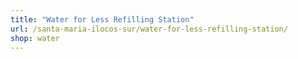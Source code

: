 ```yaml
---
title: "Water for Less Refilling Station"
url: /santa-maria-ilocos-sur/water-for-less-refilling-station/
shop: water
---
```


